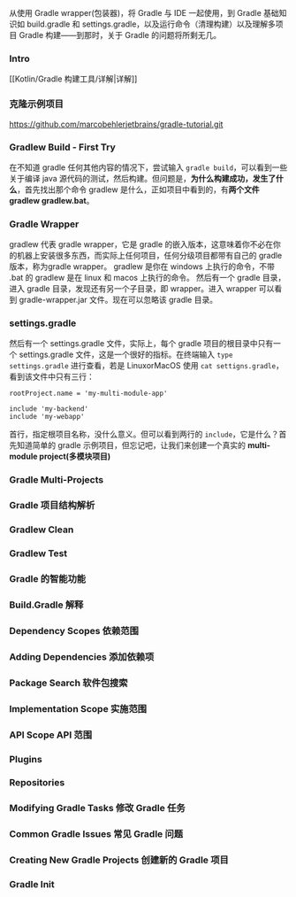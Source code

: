 从使用 Gradle wrapper(包装器)，将 Gradle 与 IDE 一起使用，到 Gradle 基础知识如 build.gradle 和 settings.gradle，以及运行命令（清理构建）以及理解多项目 Gradle 构建——到那时，关于 Gradle 的问题将所剩无几。
### Intro
[[Kotlin/Gradle 构建工具/详解|详解]]
### 克隆示例项目
https://github.com/marcobehlerjetbrains/gradle-tutorial.git
### Gradlew Build - First Try
在不知道 gradle 任何其他内容的情况下，尝试输入 `gradle build`，可以看到一些关于编译 java 源代码的测试，然后构建。但问题是，**为什么构建成功，发生了什么**，首先找出那个命令 gradlew 是什么，正如项目中看到的，有**两个文件 gradlew gradlew.bat**。
### Gradle Wrapper
gradlew 代表 gradle wrapper，它是 gradle 的嵌入版本，这意味着你不必在你的机器上安装很多东西，而实际上任何项目，任何分级项目都带有自己的 gradle 版本，称为gradle wrapper。
gradlew 是你在 windows 上执行的命令，不带 .bat 的 gradlew 是在 linux 和 macos 上执行的命令。
然后有一个 gradle 目录，进入 gradle 目录，发现还有另一个子目录，即 wrapper。进入 wrapper 可以看到 gradle-wrapper.jar 文件。现在可以忽略该 gradle 目录。
### settings.gradle
然后有一个 settings.gradle 文件，实际上，每个 gradle 项目的根目录中只有一个 settings.gradle 文件，这是一个很好的指标。在终端输入 `type settings.gradle` 进行查看，若是 LinuxorMacOS 使用 `cat settigns.gradle`，看到该文件中只有三行：
```
rootProject.name = 'my-multi-module-app'

include 'my-backend'
include 'my-webapp'
```
首行，指定根项目名称，没什么意义。但可以看到两行的 `include`，它是什么？首先知道简单的 gradle 示例项目，但忘记吧，让我们来创建一个真实的 **multi-module project(多模块项目)**
### Gradle Multi-Projects

### Gradle 项目结构解析
### Gradlew Clean 
### Gradlew Test 
### Gradle 的智能功能
### Build.Gradle 解释 
### Dependency Scopes 依赖范围
### Adding Dependencies 添加依赖项
### Package Search 软件包搜索
### Implementation Scope 实施范围
### API Scope API 范围
### Plugins 
### Repositories
### Modifying Gradle Tasks 修改 Gradle 任务
### Common Gradle Issues 常见 Gradle 问题
### Creating New Gradle Projects 创建新的 Gradle 项目
### Gradle Init
